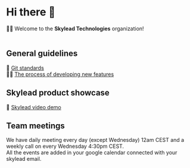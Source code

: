 # Hi there 👋

🙋‍♀️ Welcome to the **Skylead Technologies** organization!<br/><br/>

## General guidelines
🌈 [Git standards](https://docs.google.com/document/d/1U8LU-RxmcUB011FYOvD1WHzlJ3CXNpFNjiMG1NVNt7c)<br/>
👩‍💻 [The process of developing new features](https://docs.google.com/document/d/1nGEW7Bkg0bC1IyWxgH-eiyiSEoJHZdFMiCRGsFI2PnA)

## Skylead product showcase
🍿 [Skylead video demo](https://drive.google.com/file/d/1lk4doJ9IyGIZgw1S1UwabQttnZizNhAJ)

## Team meetings
We have daily meeting every day (except Wednesday) 12am CEST and a weekly call on every Wednesday 4:30pm CEST.<br/>
All the events are added in your google calendar connected with your skylead email.

